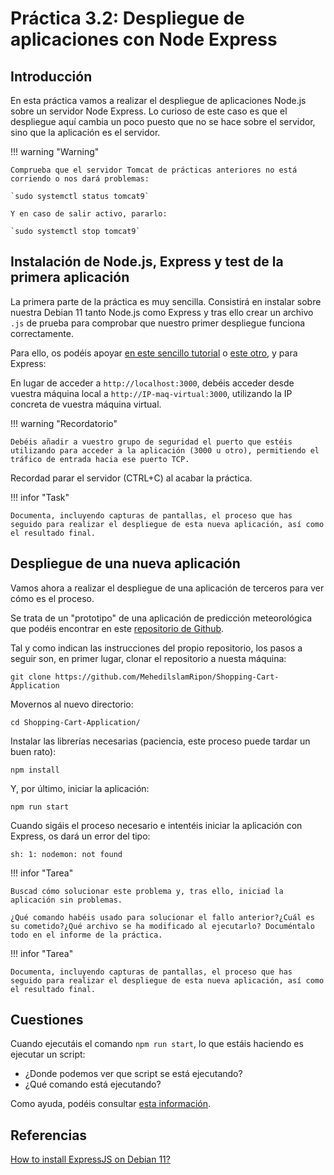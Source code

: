 # Práctica 3.2: Despliegue de aplicaciones con Node Express

## Introducción

En esta práctica vamos a realizar el despliegue de aplicaciones Node.js sobre un servidor Node Express. Lo curioso de este caso es que el despliegue aquí cambia un poco puesto que no se hace sobre el servidor, sino que la aplicación es el servidor.

!!! warning "Warning"

    Comprueba que el servidor Tomcat de prácticas anteriores no está corriendo o nos dará problemas:
    
    `sudo systemctl status tomcat9`
    
    Y en caso de salir activo, pararlo:
    
    `sudo systemctl stop tomcat9`

## Instalación de Node.js, Express y test de la primera aplicación

La primera parte de la práctica es muy sencilla. Consistirá en instalar sobre nuestra Debian 11 tanto Node.js como Express y tras ello crear un archivo `.js` de prueba para comprobar que nuestro primer despliegue funciona correctamente.

Para ello, os podéis apoyar [en este sencillo tutorial](https://web.archive.org/web/20240420163631/https://unixcop.com/how-to-install-expressjs-on-debian-11/) o [este otro](https://www.server-world.info/en/note?os=Debian_12&p=nodejs&f=1), y para Express:

En lugar de acceder a `http://localhost:3000`, debéis acceder desde vuestra máquina local a `http://IP-maq-virtual:3000`, utilizando la IP concreta de vuestra máquina virtual.

!!! warning "Recordatorio"

    Debéis añadir a vuestro grupo de seguridad el puerto que estéis utilizando para acceder a la aplicación (3000 u otro), permitiendo el tráfico de entrada hacia ese puerto TCP.

Recordad parar el servidor (CTRL+C) al acabar la práctica.

!!! infor "Task"

    Documenta, incluyendo capturas de pantallas, el proceso que has seguido para realizar el despliegue de esta nueva aplicación, así como el resultado final.

## Despliegue de una nueva aplicación

Vamos ahora a realizar el despliegue de una aplicación de terceros para ver cómo es el proceso.

Se trata de un "prototipo" de una aplicación de predicción meteorológica que podéis encontrar en este [repositorio de Github](https://github.com/alexkowsik/react-weather-app).

Tal y como indican las instrucciones del propio repositorio, los pasos a seguir son, en primer lugar, clonar el repositorio a nuesta máquina:

`git clone https://github.com/MehedilslamRipon/Shopping-Cart-Application`

Movernos al nuevo directorio:

`cd Shopping-Cart-Application/`

Instalar las librerías necesarias (paciencia, este proceso puede tardar un buen rato):


`npm install`

Y, por último, iniciar la aplicación:

`npm run start`

Cuando sigáis el proceso necesario e intentéis iniciar la aplicación con Express, os dará un error del tipo:

`sh: 1: nodemon: not found`

!!! infor "Tarea"

    Buscad cómo solucionar este problema y, tras ello, iniciad la aplicación sin problemas.

    ¿Qué comando habéis usado para solucionar el fallo anterior?¿Cuál es su cometido?¿Qué archivo se ha modificado al ejecutarlo? Documéntalo todo en el informe de la práctica.

!!! infor "Tarea"

    Documenta, incluyendo capturas de pantallas, el proceso que has seguido para realizar el despliegue de esta nueva aplicación, así como el resultado final.

## Cuestiones

Cuando ejecutáis el comando `npm run start`, lo que estáis haciendo es ejecutar un script:

* ¿Donde podemos ver que script se está ejecutando?
* ¿Qué comando está ejecutando?

Como ayuda, podéis consultar [esta información](https://www.freecodecamp.org/espanol/news/node-js-npm-tutorial/).

## Referencias

[How to install ExpressJS on Debian 11?](https://unixcop.com/how-to-install-expressjs-on-debian-11/)